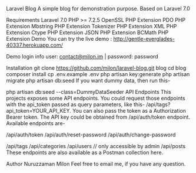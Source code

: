 Laravel Blog
A simple blog for demonstration purpose. Based on Laravel 7.0

Requirements
Laravel 7.0
PHP >= 7.2.5
OpenSSL PHP Extension
PDO PHP Extension
Mbstring PHP Extension
Tokenizer PHP Extension
XML PHP Extension
Ctype PHP Extension
JSON PHP Extension
BCMath PHP Extension
Demo
You can try the live demo : http://gentle-everglades-40337.herokuapp.com/

Demo login info
user: contact@milon.im | password: password

Installation
git clone https://github.com/milon/laravel-blog.git blog
cd blog
composer install
cp .env.example .env
php artisan key:generate
php artisan migrate
php artisan db:seed
If you want dummy data, then run this-

php artisan db:seed --class=DummyDataSeeder
API Endpoints
This projects exposes some API endpoints. You could request those endpoints with the api_token passed as query parameters, like this- /api/tags?api_token=YOUR_API_KEY. You can also pass the token as a Authorization Bearer token. The API key could be obtained from /api/auth/token endpoint. Available endpoints are-

/api/auth/token
/api/auth/reset-password
/api/auth/change-password

/api/tags
/api/categories
/api/users     // only accessible by admin
/api/posts
These endpoints are also available as a Postman collection here.

Author
Nuruzzaman Milon
Feel free to email me, if you have any question.
